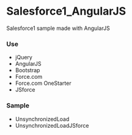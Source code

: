 # Salesforce1_AngularJS
Salesforce1 sample made with AngularJS

<h3>Use</h3>
<ul>
  <li>jQuery</li>
  <li>AngularJS</li>
  <li>Bootstrap</li>
  <li>Force.com</li>
  <li>Force.com OneStarter</li>
  <li>JSforce</li>
</ul>

<h3>Sample</h3>
<ul>
  <li>UnsynchronizedLoad</li>
  <li>UnsynchronizedLoadJSforce</li>
</ul>
